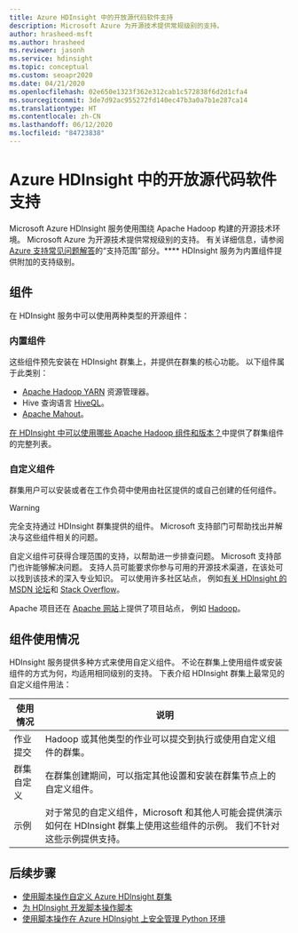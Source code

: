 ```yaml
---
title: Azure HDInsight 中的开放源代码软件支持
description: Microsoft Azure 为开源技术提供常规级别的支持。
author: hrasheed-msft
ms.author: hrasheed
ms.reviewer: jasonh
ms.service: hdinsight
ms.topic: conceptual
ms.custom: seoapr2020
ms.date: 04/21/2020
ms.openlocfilehash: 02e650e1323f362e312cab1c572838f6d2d1cfa4
ms.sourcegitcommit: 3de7d92ac955272fd140ec47b3a0a7b1e287ca14
ms.translationtype: HT
ms.contentlocale: zh-CN
ms.lasthandoff: 06/12/2020
ms.locfileid: "84723838"
---
```

# <a name="open-source-software-support-in-azure-hdinsight"></a>Azure HDInsight 中的开放源代码软件支持

Microsoft Azure HDInsight 服务使用围绕 Apache Hadoop 构建的开源技术环境。 Microsoft Azure 为开源技术提供常规级别的支持。 有关详细信息，请参阅 [Azure 支持常见问题解答](https://azure.microsoft.com/support/faq/)的“支持范围”部分。**** HDInsight 服务为内置组件提供附加的支持级别。

## <a name="components"></a>组件

在 HDInsight 服务中可以使用两种类型的开源组件：

### <a name="built-in-components"></a>内置组件

这些组件预先安装在 HDInsight 群集上，并提供在群集的核心功能。 以下组件属于此类别：

* [Apache Hadoop YARN](https://hadoop.apache.org/docs/current/hadoop-yarn/hadoop-yarn-site/YARN.html) 资源管理器。
* Hive 查询语言 [HiveQL](https://cwiki.apache.org/confluence/display/Hive/LanguageManual)。
* [Apache Mahout](https://mahout.apache.org/)。

[在 HDInsight 中可以使用哪些 Apache Hadoop 组件和版本？](hdinsight-component-versioning.md)中提供了群集组件的完整列表。

### <a name="custom-components"></a>自定义组件

群集用户可以安装或者在工作负荷中使用由社区提供的或自己创建的任何组件。

> [!WARNING]  
> 完全支持通过 HDInsight 群集提供的组件。 Microsoft 支持部门可帮助找出并解决与这些组件相关的问题。
>
> 自定义组件可获得合理范围的支持，以帮助进一步排查问题。 Microsoft 支持部门也许能够解决问题。 支持人员可能要求你参与可用的开源技术渠道，在该处可以找到该技术的深入专业知识。 可以使用许多社区站点， 例如[有关 HDInsight 的 MSDN 论坛](https://social.msdn.microsoft.com/Forums/azure/home?forum=hdinsight)和 [Stack Overflow](https://stackoverflow.com)。
>
> Apache 项目还在 [Apache 网站](https://apache.org)上提供了项目站点， 例如 [Hadoop](https://hadoop.apache.org/)。

## <a name="component-usage"></a>组件使用情况

HDInsight 服务提供多种方式来使用自定义组件。 不论在群集上使用组件或安装组件的方式为何，均适用相同级别的支持。 下表介绍 HDInsight 群集上最常见的自定义组件用法：

|使用情况 |说明 |
|---|---|
|作业提交|Hadoop 或其他类型的作业可以提交到执行或使用自定义组件的群集。|
|群集自定义|在群集创建期间，可以指定其他设置和安装在群集节点上的自定义组件。|
|示例|对于常见的自定义组件，Microsoft 和其他人可能会提供演示如何在 HDInsight 群集上使用这些组件的示例。 我们不针对这些示例提供支持。|

## <a name="next-steps"></a>后续步骤

* [使用脚本操作自定义 Azure HDInsight 群集](./hdinsight-hadoop-customize-cluster-linux.md)
* [为 HDInsight 开发脚本操作脚本](hdinsight-hadoop-script-actions-linux.md)
* [使用脚本操作在 Azure HDInsight 上安全管理 Python 环境](./spark/apache-spark-python-package-installation.md)
